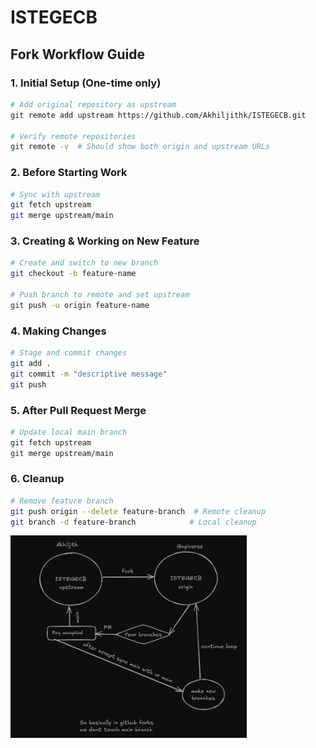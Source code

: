 # ISTEGECB

<!-- 
git add .
git commit -m "message"
git push -u origin main

if error on push:
  git pull origin main 
  git push -u origin main  -->

  ## Fork Workflow Guide

  ### 1. Initial Setup (One-time only)
  ```bash
  # Add original repository as upstream
  git remote add upstream https://github.com/Akhiljithk/ISTEGECB.git

  # Verify remote repositories
  git remote -v  # Should show both origin and upstream URLs
  ```

  ### 2. Before Starting Work
  ```bash
  # Sync with upstream
  git fetch upstream
  git merge upstream/main
  ```

  ### 3. Creating & Working on New Feature
  ```bash
  # Create and switch to new branch
  git checkout -b feature-name

  # Push branch to remote and set upstream
  git push -u origin feature-name
  ```

  ### 4. Making Changes
  ```bash
  # Stage and commit changes
  git add .
  git commit -m "descriptive message"
  git push
  ```

  ### 5. After Pull Request Merge
  ```bash
  # Update local main branch
  git fetch upstream
  git merge upstream/main
  ```

  ### 6. Cleanup
  ```bash
  # Remove feature branch
  git push origin --delete feature-branch  # Remote cleanup
  git branch -d feature-branch            # Local cleanup
  ```


<img src="assets/img/readme/workflow.jpeg" width="75%">
  